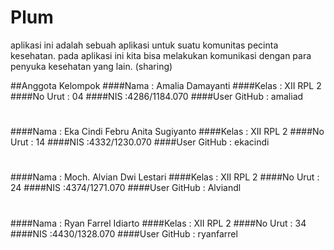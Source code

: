 # Plum

aplikasi ini adalah sebuah aplikasi untuk suatu komunitas pecinta kesehatan. pada aplikasi ini kita bisa melakukan komunikasi
dengan para penyuka kesehatan yang lain. (sharing)

##Anggota Kelompok
####Nama : Amalia Damayanti 
####Kelas : XII RPL 2
####No Urut : 04
####NIS :4286/1184.070
####User GitHub : amaliad
#
####Nama : Eka Cindi Febru Anita Sugiyanto
####Kelas : XII RPL 2
####No Urut : 14
####NIS :4332/1230.070
####User GitHub : ekacindi
#
####Nama : Moch. Alvian Dwi Lestari 
####Kelas : XII RPL 2
####No Urut : 24
####NIS :4374/1271.070
####User GitHub : Alviandl
#
####Nama : Ryan Farrel Idiarto
####Kelas : XII RPL 2
####No Urut : 34
####NIS :4430/1328.070
####User GitHub : ryanfarrel
